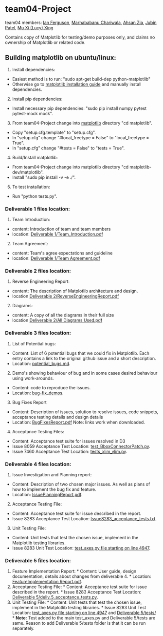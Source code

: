 # team04-Project

team04 members: [Ian Ferguson](https://github.com/Mr-Ian-Ferguson), [Marhababanu Chariwala](https://github.com/marhabac33), [Ahsan Zia](https://github.com/ziaahsan), [Jubin Patel](https://github.com/PatelJubin), [Mu Xi (Lucy) Xing](https://github.com/LucyXMX)

Contains copy of Matplotlib for testing/demo purposes only, and claims no ownership of Matplotlib or related code.

## Building matplotlib on ubuntu/linux:
1. Install dependencies:
  * Easiest method is to run: "sudo apt-get build-dep python-matplotlib"
  * Otherwise go to [matplotlib installation guide](http://matplotlib.org/users/installing.html) and manually install dependencies.
2. Install pip dependencies:
  * Install necessary pip dependencies: "sudo pip install numpy pytest pytest-mock mock".
3. From team04-Project change into [matplotlib](https://github.com/CSCD01-Winter2017/team04-Project/tree/master/matplotlib) directory "cd matplotlib".
  * Copy "setup.cfg.template" to "setup.cfg".
  * In "setup.cfg" change "#local_freetype = False" to "local_freetype = True".
  * In "setup.cfg" change "#tests = False" to "tests = True".
4. Build/Install matplotlib:
  * From team04-Project change into matplotlib directory "cd matplotlib-dev/matplotlib".
  * Install "sudo pip install -v -e ./".
5. To test installation:
  * Run "python tests.py".


### Deliverable 1 files location:

1. Team Introduction:
  * content: Introduction of team and team members
  * location: [Deliverable 1/Team_Introduction.pdf](https://github.com/CSCD01-Winter2017/team04-Project/blob/master/Deliverable%201/Team_Introduction.pdf)

2. Team Agreement:
  * content: Team's agree expectations and guideline
  * location: [Deliverable 1/Team Agreement.pdf](https://github.com/CSCD01-Winter2017/team04-Project/blob/master/Deliverable%201/Team%20Agreement.pdf)

### Deliverable 2 files location:

1. Reverse Engineering Report:
  * content: The description of Matplotlib architecture and design.
  * location [Deliverable 2/ReverseEngineeringReport.pdf](https://github.com/CSCD01-Winter2017/team04-Project/blob/master/Deliverable%202/ReverseEngineeringReport.pdf)

2. Diagrams:
  * content: A copy of all the diagrams in their full size
  * location [Deliverable 2/All Diagrams Used.pdf](https://github.com/CSCD01-Winter2017/team04-Project/blob/master/Deliverable%202/All%20Diagrams%20Used.pdf)


### Deliverable 3 files location:

1. List of Potential bugs:
  * Content: List of 6 potential bugs that we could fix in Matplotlib. Each entry contains a link to the original github issue and a short description.
  * Location: [potential_bugs.md](https://github.com/CSCD01-Winter2017/team04-Project/blob/master/Deliverable%203/potential_bugs.md).
2. Demo's showing behaviour of bug and in some cases desired behaviour   using work-arounds.
  * Content: code to reproduce the issues.
  * Location: [bug-fix_demos](https://github.com/CSCD01-Winter2017/team04-Project/tree/master/Deliverable%203/bug-fix_demos).
3. Bug Fixes Report
  * Content: Description of issues, solution to resolve issues, code snippets, acceptance testing details and design details
  * Location: [BugFixesReport.pdf](https://github.com/CSCD01-Winter2017/team04-Project/blob/master/Deliverable%203/BugFixesReport.pdf) Note: links work when downloaded.
4. Acceptance Testing Files:
  * Content: Acceptance test suite for issues resolved in D3
  * Issue 8059 Acceptance Test Location: [test_BboxConnectorPatch.py](https://github.com/CSCD01-Winter2017/team04-Project/blob/master/Deliverable%203/acceptanceTests/test_BboxConnectorPatch.py).
  * Issue 7460 Acceptance Test Location: [tests_xlim_ylim.py](https://github.com/CSCD01-Winter2017/team04-Project/blob/master/Deliverable%203/acceptanceTests/tests_xlim_ylim.py).
### Deliverable 4 files location:

1. Issue Investigation and Planning report:
  * Content: Description of two chosen major issues. As well as plans of how to implement the bug fix and feature.
  * Location: [IssuePlanningReport.pdf](https://github.com/CSCD01-Winter2017/team04-Project/blob/master/Deliverable%204/IssuePlanningReport.pdf).
2. Acceptance Testing File:
  * Content: Acceptance test suite for issue described in the report.
  * Issue 8283 Acceptance Test Location: [Issue8283_acceptance_tests.txt](https://github.com/CSCD01-Winter2017/team04-Project/blob/master/Deliverable%204/Issue8283_acceptance_tests.txt).
3. Unit Testing File:
  * Content: Unit tests that test the chosen issue, implement in the Matplotlib testing libraries.
  * Issue 8283 Unit Test Location: [test_axes.py file starting on line 4947](https://github.com/CSCD01-Winter2017/team04-Project/blob/master/matplotlib/lib/matplotlib/tests/test_axes.py#L4947-L5130).

### Deliverable 5 files location:

  1. Feature Implementation Report:
    * Content: User guide, design documentation, details about changes from deliverable 4.
    * Location: [FeatureImplementation Report.pdf](https://github.com/CSCD01-Winter2017/team04-Project/blob/master/Deliverable%205/FeatureImplementationReport.pdf).
  2. Acceptance Testing File:
    * Content: Acceptance test suite for issue described in the report.
    * Issue 8283 Acceptance Test Location: [Deliverable 5/deliv_5_acceptance_tests.py](https://github.com/CSCD01-Winter2017/team04-Project/blob/master/Deliverable%205/deliv_5_acceptance_tests.py).
  3. Unit Testing File:
    * Content: Unit tests that test the chosen issue, implement in the Matplotlib testing libraries.
    * Issue 8283 Unit Test Location: [test_axes.py file starting on line 4947](https://github.com/CSCD01-Winter2017/team04-Project/blob/master/matplotlib/lib/matplotlib/tests/test_axes.py/#L4947) and [Deliverable 5/tests/](https://github.com/CSCD01-Winter2017/team04-Project/tree/master/Deliverable%205/tests)
    * **Note:** Test added to the main test_axes.py and Deliverable 5/tests are same. Reason to add Deliverable 5/tests folder is that it can be run separately.
